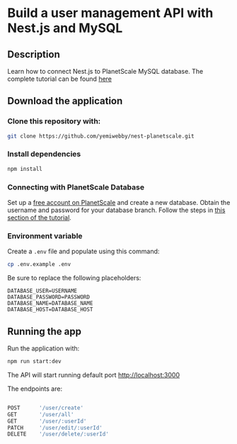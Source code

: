 # Build a user management API with Nest.js and MySQL

## Description

Learn how to connect Nest.js to PlanetScale MySQL database. The complete tutorial can be found [here](https://planetscale.com/blog/build-a-user-management-api-with-nestjs-and-mysql)

## Download the application

### Clone this repository with:

```bash
git clone https://github.com/yemiwebby/nest-planetscale.git
```

### Install dependencies

```bash
npm install
```

### Connecting with PlanetScale Database

Set up a [free account on PlanetScale](https://auth.planetscale.com/sign-up) and create a new database. Obtain the username and password for your database branch. Follow the steps in [this section of the tutorial](http://link-to-be-added-later).

### Environment variable

Create a `.env` file and populate using this command:

```bash
cp .env.example .env
```

Be sure to replace the following placeholders:

```
DATABASE_USER=USERNAME
DATABASE_PASSWORD=PASSWORD
DATABASE_NAME=DATABASE_NAME
DATABASE_HOST=DATABASE_HOST
```

## Running the app

Run the application with:

```bash
npm run start:dev
```

The API will start running default port [http://localhost:3000](http://localhost:3000)

The endpoints are:

```bash

POST      '/user/create'
GET       '/user/all'
GET       '/user/:userId'
PATCH     '/user/edit/:userId'
DELETE    '/user/delete/:userId'

```

